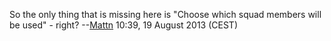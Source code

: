 So the only thing that is missing here is "Choose which squad members
will be used" - right? --[Mattn](User:Mattn "wikilink") 10:39, 19 August
2013 (CEST)